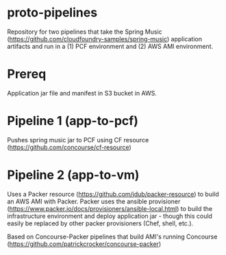 # proto-pipelines
Repository for two pipelines that take the Spring Music (https://github.com/cloudfoundry-samples/spring-music) application artifacts and run in a (1) PCF environment and (2) AWS AMI environment.

<h1>Prereq</h1>

Application jar file and manifest in S3 bucket in AWS.

<h1>Pipeline 1 (app-to-pcf)</h1>

Pushes spring music jar to PCF using CF resource (https://github.com/concourse/cf-resource)
  
<h1>Pipeline 2 (app-to-vm)</h1>

Uses a Packer resource (https://github.com/jdub/packer-resource) to build an AWS AMI with Packer. 
Packer uses the ansible provisioner (https://www.packer.io/docs/provisioners/ansible-local.html) to build the infrastructure environment and deploy application jar - though this could easily be replaced by other packer provisioners (Chef, shell, etc.).

Based on Concourse-Packer pipelines that build AMI's running Concourse (https://github.com/patrickcrocker/concourse-packer)
